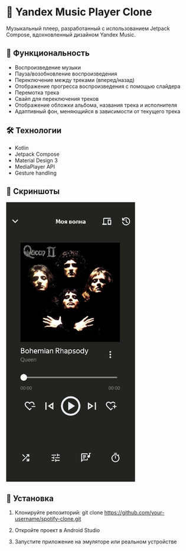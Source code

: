 # 🎵 Yandex Music Player Clone

Музыкальный плеер, разработанный с использованием Jetpack Compose, вдохновленный дизайном Yandex Music.

## 📱 Функциональность

- Воспроизведение музыки
- Пауза/возобновление воспроизведения
- Переключение между треками (вперед/назад)
- Отображение прогресса воспроизведения с помощью слайдера
- Перемотка трека
- Свайп для переключения треков
- Отображение обложки альбома, названия трека и исполнителя
- Адаптивный фон, меняющийся в зависимости от текущего трека

## 🛠 Технологии

- Kotlin
- Jetpack Compose
- Material Design 3
- MediaPlayer API
- Gesture handling

## 📸 Скриншоты

![Скриншот приложения](https://github.com/nikitasemenchenko/YandexMusicPlayerClone/blob/assets/Screenshot.png)

## 🚀 Установка

1. Клонируйте репозиторий:
    git clone https://github.com/your-username/spotify-clone.git

2. Откройте проект в Android Studio

3. Запустите приложение на эмуляторе или реальном устройстве
